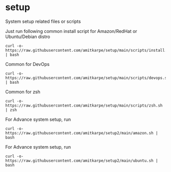 # setup
System setup related files or scripts

Just run following common install script for Amazon/RedHat or Ubuntu/Debian distro

```
curl -o- https://raw.githubusercontent.com/amitkarpe/setup/main/scripts/install.sh | bash
```

Common for DevOps 
```
curl -o- https://raw.githubusercontent.com/amitkarpe/setup/main/scripts/devops.sh | bash
```

Common for zsh

```
curl -o- https://raw.githubusercontent.com/amitkarpe/setup/main/scripts/zsh.sh | zsh
```

For Advance system setup, run
```
curl -o- https://raw.githubusercontent.com/amitkarpe/setup2/main/amazon.sh | bash
```


For Advance system setup, run
```
curl -o- https://raw.githubusercontent.com/amitkarpe/setup2/main/ubuntu.sh | bash
```
